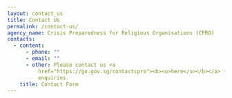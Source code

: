 ```yaml
---
layout: contact_us
title: Contact Us
permalink: /contact-us/
agency_name: Crisis Preparedness for Religious Organisations (CPRO)
contacts:
  - content:
      - phone: ""
      - email: ""
      - other: Please contact us <a
          href="https://go.gov.sg/contactcpro"><b><u>here</u></b></a> for
          enquiries.
    title: Contact Form
---
```

